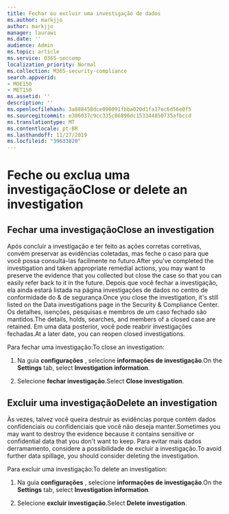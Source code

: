 ```yaml
---
title: Fechar ou excluir uma investigação de dados
ms.author: markjjo
author: markjjo
manager: laurawi
ms.date: ''
audience: Admin
ms.topic: article
ms.service: O365-seccomp
localization_priority: Normal
ms.collection: M365-security-compliance
search.appverid:
- MOE150
- MET150
ms.assetid: ''
description: ''
ms.openlocfilehash: 3a888458dce090091fbba020d1fa17ec6d56e0f5
ms.sourcegitcommit: e386037c9cc335c86896dc153344850735afbccd
ms.translationtype: MT
ms.contentlocale: pt-BR
ms.lasthandoff: 11/27/2019
ms.locfileid: "39633820"
---
```

# <a name="close-or-delete-an-investigation"></a><span data-ttu-id="41294-102">Feche ou exclua uma investigação</span><span class="sxs-lookup"><span data-stu-id="41294-102">Close or delete an investigation</span></span>

## <a name="close-an-investigation"></a><span data-ttu-id="41294-103">Fechar uma investigação</span><span class="sxs-lookup"><span data-stu-id="41294-103">Close an investigation</span></span>

 <span data-ttu-id="41294-104">Após concluir a investigação e ter feito as ações corretas corretivas, convém preservar as evidências coletadas, mas feche o caso para que você possa consultá-las facilmente no futuro.</span><span class="sxs-lookup"><span data-stu-id="41294-104">After you've completed the investigation and taken appropriate remedial actions, you may want to preserve the evidence that you collected but close the case so that you can easily refer back to it in the future.</span></span> <span data-ttu-id="41294-105">Depois que você fechar a investigação, ela ainda estará listada na página investigações de dados no centro de conformidade do & de segurança.</span><span class="sxs-lookup"><span data-stu-id="41294-105">Once you close the investigation, it's still listed on the Data investigations page in the Security & Compliance Center.</span></span> <span data-ttu-id="41294-106">Os detalhes, isenções, pesquisas e membros de um caso fechado são mantidos.</span><span class="sxs-lookup"><span data-stu-id="41294-106">The details, holds, searches, and members of a closed case are retained.</span></span> <span data-ttu-id="41294-107">Em uma data posterior, você pode reabrir investigações fechadas.</span><span class="sxs-lookup"><span data-stu-id="41294-107">At a later date, you can reopen closed investigations.</span></span>

<span data-ttu-id="41294-108">Para fechar uma investigação:</span><span class="sxs-lookup"><span data-stu-id="41294-108">To close an investigation:</span></span>

1. <span data-ttu-id="41294-109">Na guia **configurações** , selecione **informações de investigação**.</span><span class="sxs-lookup"><span data-stu-id="41294-109">On the **Settings** tab, select **Investigation information**.</span></span>

2. <span data-ttu-id="41294-110">Selecione **fechar investigação**.</span><span class="sxs-lookup"><span data-stu-id="41294-110">Select  **Close investigation**.</span></span> 


## <a name="delete-an-investigation"></a><span data-ttu-id="41294-111">Excluir uma investigação</span><span class="sxs-lookup"><span data-stu-id="41294-111">Delete an investigation</span></span>

<span data-ttu-id="41294-112">Às vezes, talvez você queira destruir as evidências porque contém dados confidenciais ou confidenciais que você não deseja manter.</span><span class="sxs-lookup"><span data-stu-id="41294-112">Sometimes you may want to destroy the evidence because it contains sensitive or confidential data that you don't want to keep.</span></span> <span data-ttu-id="41294-113">Para evitar mais dados derramamento, considere a possibilidade de excluir a investigação.</span><span class="sxs-lookup"><span data-stu-id="41294-113">To avoid further data spillage, you should consider deleting the investigation.</span></span>

<span data-ttu-id="41294-114">Para excluir uma investigação:</span><span class="sxs-lookup"><span data-stu-id="41294-114">To delete an investigation:</span></span>

1. <span data-ttu-id="41294-115">Na guia **configurações** , selecione **informações de investigação**.</span><span class="sxs-lookup"><span data-stu-id="41294-115">On the **Settings** tab, select **Investigation information**.</span></span>

2. <span data-ttu-id="41294-116">Selecione **excluir investigação**.</span><span class="sxs-lookup"><span data-stu-id="41294-116">Select **Delete investigation**.</span></span> 
